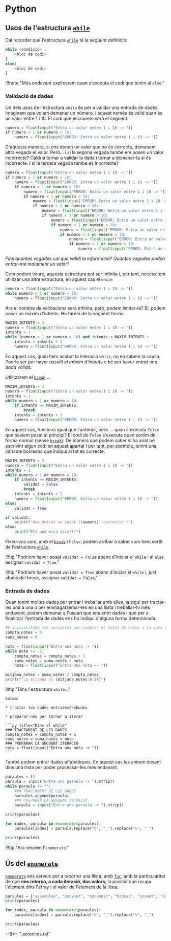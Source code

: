 # Python

## Usos de l'estructura [`while`][while]

Cal recordar que l'estructura [`while`][while] té la següent definició:

```py title="Estructura del while"
while <condicio> :
    <bloc de codi>
[
else:
    <bloc de codi>
]
```

!!!note "Més endavant explicarem quan s'executa el codi que tenim al `else`."

### Validació de dades

Un dels usos de l'estructura `while` és per a validar una entrada de dades. Imaginem que volem demanar un número, i aquest només és vàlid quan és un valor entre 1 i 10. El codi que escriurem serà el següent:

```py title="Comprovem una vegada"
numero = float(input("Entra un valor entre 1 i 10 -> "))
if numero < 1 or numero > 10:
    numero = float(input("ERROR: Entra un valor entre 1 i 10 -> "))
```

D'aquesta manera, si ens donen un valor que no és correcte, demanem altra vegada el valor. Però... i si la segona vegada també em posen un valor incorrecte? Caldria tornar a validar la dada i tornar a demanar-la si és incorrecte. I si la tercera vegada també és incorrecte?

```py title="Comprovem un nombre finit de vegades"
numero = float(input("Entra un valor entre 1 i 10 -> "))
if numero < 1 or numero > 10:
    numero = float(input("ERROR: Entra un valor entre 1 i 10 -> "))
    if numero < 1 or numero > 10:
        numero = float(input("ERROR: Entra un valor entre 1 i 10 -> "))
        if numero < 1 or numero > 10:
            numero = float(input("ERROR: Entra un valor entre 1 i 10 -> "))
            if numero < 1 or numero > 10:
                numero = float(input("ERROR: Entra un valor entre 1 i 10 -> "))
                if numero < 1 or numero > 10:
                    numero = float(input("ERROR: Entra un valor entre 1 i 10 -> "))
                    if numero < 1 or numero > 10:
                        numero = float(input("ERROR: Entra un valor entre 1 i 10 -> "))
                        if numero < 1 or numero > 10:
                            numero = float(input("ERROR: Entra un valor entre 1 i 10 -> "))
                            if numero < 1 or numero > 10:
                                numero = float(input("ERROR: Entra un valor entre 1 i 10 -> "))
```

*Fins quantes vegades cal que validi la informació? Quantes vegades poden entrar-me malament un valor?*

Com podem veure, aquesta estructura pot ser infinita i, per tant, necessitem utilitzar una altra estructura, en aquest cas el `while`

```py title="Comprovem mentre sigui incorrecte"
numero = float(input("Entra un valor entre 1 i 10 -> "))
while numero < 1 or numero > 10:
    numero = float(input("ERROR: Entra un valor entre 1 i 10 -> "))
```

Ara el nombre de validacions serà infinita, però, podem limitar-la? Sí, podem posar un màxim d'intents. Ho farem de la següent forma:

```py title="Comprovem mentre sigui incorrecte" hl_lines="4"
MAXIM_INTENTS = 3
numero = float(input("Entra un valor entre 1 i 10 -> "))
intents = 1
while (numero < 1 or numero > 10) and intents < MAXIM_INTENTS :
    intents = intents + 1
    numero = float(input("ERROR: Entra un valor entre 1 i 10 -> "))
```

En aquest cas, quan hem acabat la interació `while`, no en sabem la causa. Podria ser per haver *assolit el màxim d'intents* o bé per haver *entrat una dada vàlida*.

Utilitzarem el [`break`][break] ...

```py title="Comprovem mentre sigui incorrecte amb break" hl_lines="5 6"
MAXIM_INTENTS = 3
numero = float(input("Entra un valor entre 1 i 10 -> "))
intents = 1
while numero < 1 or numero > 10:
    if intents == MAXIM_INTENTS:
        break
    intents = intents + 1
    numero = float(input("ERROR: Entra un valor entre 1 i 10 -> "))
```

En aquest cas, funciona igual que l'anterior, però ... quan s'executa l'`else` que haviem posat al principi? El codi de l'`else` s'executa quan sortim de forma normal (sense [`break`][break]). De manera que podem saber si ha anat bé escrivint algun codi en aquest apartat i per tant, per exemple, tenint una variable booleana que indiqui si tot és correcte.

```py title="Comprovem mentre sigui incorrecte amb break i else" hl_lines="6 7 10 11"
MAXIM_INTENTS = 3
numero = float(input("Entra un valor entre 1 i 10 -> "))
intents = 1
while numero < 1 or numero > 10:
    if intents == MAXIM_INTENTS:
        validat = False
        break
    intents = intents + 1
    numero = float(input("ERROR: Entra un valor entre 1 i 10 -> "))
else:
    validat = True

if validat:
    print(f"Has entrat un valor ({numero}) correcte!!!")
else:
    print("Ets una mica soca!!!")
```

Fixeu-vos com, amb el [`break`][break] i l'`else`, podem arribar a saber com hem sortit de l'estructura [`while`][while].

!!!tip "Podriem haver posat `validat = False` abans d'iniciar el `while` i al `else` assignar `validat = True`."

!!!tip "Podriem haver posat `validat = True` abans d'iniciar el `while` i, just abans del break, assignar `validat = False`."

### Entrada de dades

Quan tenim moltes dades per entrar i treballar amb elles, ja sigui per tractar-les una a una o per emmagatzemar-les en una llista i treballar-hi més endavant, podem demanar a l'usuari que ens entri dades i que per a finalitzar l'entrada de dades ens ho indiqui d'alguna forma determinada.

```py title="Càlcul de mitjana de notes. Parem entrant un -1"
## inicialitzem les variables per comptar el total de notes i la suma de totes les notes
compta_notes = 0
suma_notes = 0

nota = float(input("Entra una nota -> "))
while nota != -1:
    compta_notes = compta_notes + 1
    suma_notes = suma_notes + nota
    nota = float(input("Entra una nota -> "))

mitjana_notes = suma_notes / compta_notes
print(f"La mitjana és {mitjana_notes:0.2f}")
```

!!!tip "Dins l'estructura `while`..."

    Solem:
    
    * tractar les dades entrades/rebudes

    * preparar-nos per tornar a iterar

    ```py title="Dins el while"
    ### TRACTAMENT DE LES DADES
    compta_notes = compta_notes + 1
    suma_notes = suma_notes + nota
    ### PREPARAR LA SEGÜENT ITERACIÓ
    nota = float(input("Entra una nota -> "))
    ```

També podem entrar dades alfabètiques. En aquest cas les anirem desant dins una llista per poder processar-les més endavant.

```py title="Entrem paraules. Parem entrant un nom buit (intro)"
paraules = []
paraula = input("Entra una paraula -> ").strip()
while paraula != "":
    ### TRACTAMENT DE LES DADES
    paraules.append(paraula)
    ### PREPARAR LA SEGÜENT ITERACIÓ
    paraula = input("Entra una paraula -> ").strip()

print(paraules)

for index, paraula in enumerate(paraules):
    paraules[index] = paraula.replace("b", "_").replace("v", "_")

print(paraules)

```

!!!tip "Ara veurem l'`enumerate`."

## Ús del [`enumerate`][enumerate]

[`enumerate`][enumerate] ens serveix per a recòrrer una llista, amb [`for`][for], amb la particularitat de que **ens retorna, a cada iteració, dos valors**; la posició que ocupa l'element dins l'array i el valor de l'element de la llista.

```py title="Estructura del while"
paraules = ["assemblea", "convent", "convenir", "brossa", "invent", "bressol",  "acceptable",  "canvi", "arbre","canviar", "enviar" ]
print(paraules)

for index, paraula in enumerate(paraules):
    paraules[index] = paraula.replace("b", "_").replace("v", "_")

print(paraules)
```




[while]:                https://docs.python.org/reference/compound_stmts.html#the-while-statement       "while"
[for]:                  https://docs.python.org/reference/compound_stmts.html#the-for-statement         "for"
[continue]:             https://docs.python.org/reference/simple_stmts.html#continue                    "continue"
[break]:                https://docs.python.org/reference/simple_stmts.html#break                       "break"
[range]:                https://docs.python.org/library/stdtypes.html#range                             "range"
[enumerate]:            https://docs.python.org/library/functions.html#enumerate                        "enumerate"
[objecte iterable]:     https://docs.python.org/glossary.html#term-iterable                             "objecte iterable"
[range]:                https://docs.python.org/library/stdtypes.html#range                             "range"
[else]:                 https://docs.python.org/3/tutorial/controlflow.html#break-and-continue-statements-and-else-clauses-on-loops  "else en iteracions"


--8<-- ".acronims.txt"
